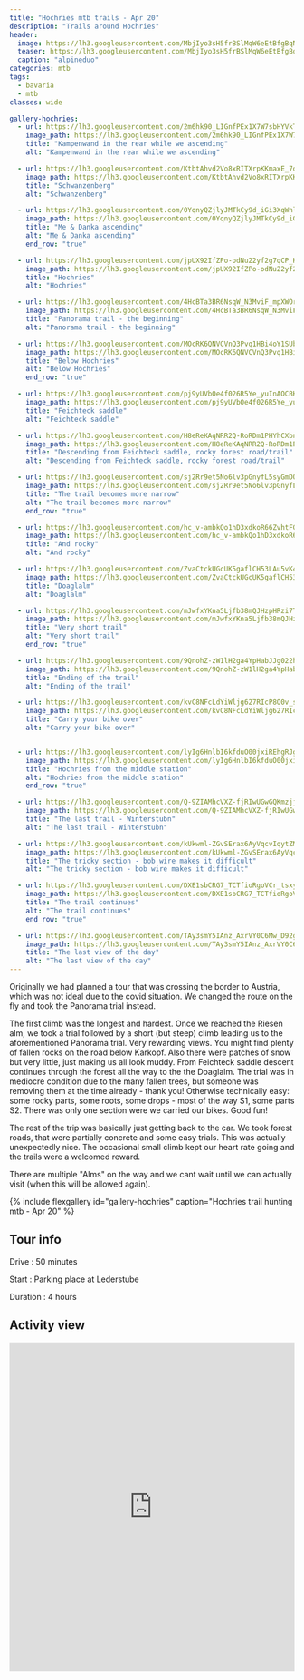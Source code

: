 ```yaml
---
title: "Hochries mtb trails - Apr 20"
description: "Trails around Hochries"
header:
  image: https://lh3.googleusercontent.com/MbjIyo3sH5frBSlMqW6eEtBfgBqNUF9Sji32pbelxWGy8e-ry3m7w8WfV2fgESnjG6JkqEm6c3wq8cm0GyVfqGrVdg2F0RKCDLAEIeDJtIWSRBmH5kT7N1x0VQIwDOejZ5GvpL5tvUhWN4CYZjLJX6u1SzaWb0teSOPwuZpdjK6B3YAhK0Nh3qsjh-IlrNs8VuAbkVhE2VJDZbPul8S3pnw-KFe1MzBxVIp6GPlMcRg1qF2s_mzYucQDMxdI1z5MNi8um-tauK6xENhxj-fVA4SRy33RFnHzNFDlqba0xfcrgpHdnbuGD8dKDN1dEuwfHwUf-zgy_5acqolBZQOmUkYczCEFrLFvbaMqRX7fSfEUXVWWVm0evUB0YgLkcS1D6sVJKMD2QMyrPe3OYdYJD8L22j6gVUqPTrEdWDaAsnb3vVwlKiWoRRRgtqQIuRhxUeEXGnElSG4MhpEC6gZiQ7GBPFUmdSyljCedO5db5LSE2LhMfWVI-8-IfzfqM-pRI6mpdUZdMP7FhE683cbTaEtJSXFvdcEXInEmPslEVuiKkvX2uQ0jwoMXQHwJJpIyq7QOxtvCbDalVa-zLfZg9nge2nYx596S47aFmu2jV9J0sdOp68IIF3lrBx5o66XromFYkwCtnMTeNSKtREHlmeGp7zxg0G6j-6r9xuU8Iihv9fv6IlOYx8WpprhL1-nak2Q7pG2GC84adFcTxCnJdnF_M-MiOjj5dgiIQAyjV8J1tBD4NHWwKpgQ=w1210-h1316-no
  teaser: https://lh3.googleusercontent.com/MbjIyo3sH5frBSlMqW6eEtBfgBqNUF9Sji32pbelxWGy8e-ry3m7w8WfV2fgESnjG6JkqEm6c3wq8cm0GyVfqGrVdg2F0RKCDLAEIeDJtIWSRBmH5kT7N1x0VQIwDOejZ5GvpL5tvUhWN4CYZjLJX6u1SzaWb0teSOPwuZpdjK6B3YAhK0Nh3qsjh-IlrNs8VuAbkVhE2VJDZbPul8S3pnw-KFe1MzBxVIp6GPlMcRg1qF2s_mzYucQDMxdI1z5MNi8um-tauK6xENhxj-fVA4SRy33RFnHzNFDlqba0xfcrgpHdnbuGD8dKDN1dEuwfHwUf-zgy_5acqolBZQOmUkYczCEFrLFvbaMqRX7fSfEUXVWWVm0evUB0YgLkcS1D6sVJKMD2QMyrPe3OYdYJD8L22j6gVUqPTrEdWDaAsnb3vVwlKiWoRRRgtqQIuRhxUeEXGnElSG4MhpEC6gZiQ7GBPFUmdSyljCedO5db5LSE2LhMfWVI-8-IfzfqM-pRI6mpdUZdMP7FhE683cbTaEtJSXFvdcEXInEmPslEVuiKkvX2uQ0jwoMXQHwJJpIyq7QOxtvCbDalVa-zLfZg9nge2nYx596S47aFmu2jV9J0sdOp68IIF3lrBx5o66XromFYkwCtnMTeNSKtREHlmeGp7zxg0G6j-6r9xuU8Iihv9fv6IlOYx8WpprhL1-nak2Q7pG2GC84adFcTxCnJdnF_M-MiOjj5dgiIQAyjV8J1tBD4NHWwKpgQ=w400-h800-no
  caption: "alpineduo"
categories: mtb
tags:
  - bavaria
  - mtb
classes: wide

gallery-hochries:
  - url: https://lh3.googleusercontent.com/2m6hk90_LIGnfPEx1X7W7sbHYVkTfHVc83Q7WkMF52e1ObCTNz-z6RvQX76pAr72iF7_y-vnoWWqiJ5MqPSDn9VZO4fRBjkObqg_bE7O5_744oXqsSPkm1bxVJ_VLu4x86-j0ezg-Sodmbu0dj41iSHe0FJgbnkRoo5QGUoKRI_FiVA2yvV32Klm4y8SWTF_oRGGFXfmxoG1bdaF4unfuVIbAxN-nyn1g4DbCS2vV7sYX-XULQPoVdjFsqq3eob0LpfI8rfr4BwbNJKKyKQT9nhso9EAfH3DKDeGug_z8UDvd0vZgG2tQHtcgDXh-Qdhf92VGXris0dZ5UJ78DIB2EoypT8GGpokEnE1uhXQXEB3aoFNp6JM88fwAC0Aa35LrkYJg29v0T61gmI7TAkjPv_FHnlwHZnsVgWAdHM1g3OIwdtu7BDvRyfbH2ALOtNnj601FVLlqVPwj0FXV1anIQ7qGqEwljrrl6IXqK2csEgCiVanePqnO1VrGWP7J5Mj2Hxo4IQV3fOQ7ZHfKd-sR3snC1okj4LOqt285ip7aRMQKdWGk7oqzj4IrSLv_jvo3wCDaQDfhjSbeuxSYXK3DC3_dvuIcq5LX-U_stZ1IW88ODnOi05eoYT0D2dYRYR37jh-xfhcrlwSFR6me1dz1wDjGswJ9o2DZlidmYIihi8o5dd9Rt0hnbnfw_y4_p5Z-iVGFNvVu5KUVp6Pq3IaVWUbbhG8IL-J_UulCCEQKZgW6GyuGj97AMQn=w988-h1316-no
    image_path: https://lh3.googleusercontent.com/2m6hk90_LIGnfPEx1X7W7sbHYVkTfHVc83Q7WkMF52e1ObCTNz-z6RvQX76pAr72iF7_y-vnoWWqiJ5MqPSDn9VZO4fRBjkObqg_bE7O5_744oXqsSPkm1bxVJ_VLu4x86-j0ezg-Sodmbu0dj41iSHe0FJgbnkRoo5QGUoKRI_FiVA2yvV32Klm4y8SWTF_oRGGFXfmxoG1bdaF4unfuVIbAxN-nyn1g4DbCS2vV7sYX-XULQPoVdjFsqq3eob0LpfI8rfr4BwbNJKKyKQT9nhso9EAfH3DKDeGug_z8UDvd0vZgG2tQHtcgDXh-Qdhf92VGXris0dZ5UJ78DIB2EoypT8GGpokEnE1uhXQXEB3aoFNp6JM88fwAC0Aa35LrkYJg29v0T61gmI7TAkjPv_FHnlwHZnsVgWAdHM1g3OIwdtu7BDvRyfbH2ALOtNnj601FVLlqVPwj0FXV1anIQ7qGqEwljrrl6IXqK2csEgCiVanePqnO1VrGWP7J5Mj2Hxo4IQV3fOQ7ZHfKd-sR3snC1okj4LOqt285ip7aRMQKdWGk7oqzj4IrSLv_jvo3wCDaQDfhjSbeuxSYXK3DC3_dvuIcq5LX-U_stZ1IW88ODnOi05eoYT0D2dYRYR37jh-xfhcrlwSFR6me1dz1wDjGswJ9o2DZlidmYIihi8o5dd9Rt0hnbnfw_y4_p5Z-iVGFNvVu5KUVp6Pq3IaVWUbbhG8IL-J_UulCCEQKZgW6GyuGj97AMQn=w300-h400-no
    title: "Kampenwand in the rear while we ascending"
    alt: "Kampenwand in the rear while we ascending"

  - url: https://lh3.googleusercontent.com/KtbtAhvd2Vo8xRITXrpKKmaxE_7d_3viMBWpL_UeOif2ZJ9koiaVtN4Mc6L5vN7i1iLvGmmq55y6ArvgKt_CkkPdL1zMjKPRHOXlkEcYLAwzMb9eC30xONeuYCaAZyXbHHcRX1xUvoyl3ZfAaAJyUJMWvmklGXpgdyhimEyy_nnoQzHED1qzcKtmXS3RKSeKW-jIEw7e256KX8CvKTUsVngsHZCqafZF0wy9NcXMROlwbQY94qpg8Lk3rZA9GWskrfVyJg-p7IieuW4x3KhQkAZeWJy5PMNS8Dml-S-ianvOI6xLyqhAMTi99fHNuqvNXftCGSuCQIEYHrKCnFAyTef08xbSS2Dfe_8EfISagki4nagcVsZbWoRcR3WWwYY3VRUelxaQLneqKWUD3lqsQDPG8W5dNMQ0xhR1vZ5shwgNfnsGe6cZcV28JwwycrW730YCyxSyi5z-ng9W0KFLqeAOI5UN9zrKVcMz2oOE-kv1zzjiYOAUim2udFvKLGXPexUXaMnD6yOnHXMFOce9Pawiq56wvYGprEflyFNI2ZBTt7Xe8UoqFvEen4ADo7TMNC7V-dthX3hjLmnbkL1ayo8_6daFcVEnAjXFc5UPD0ckyukXuMG5mTDx7Pnw2CfsDJt9M_SJ5mEicwT6pHn57f958OIgrDHvKTNm4tnxUlGpVuxBxubU3tkrQnqKuqVrZ3JeuNJvfaujEfyC6CNuFiT94gOCdLVR7BNn-cFm2uKgFInp7DHEK-nv=w988-h1316-no
    image_path: https://lh3.googleusercontent.com/KtbtAhvd2Vo8xRITXrpKKmaxE_7d_3viMBWpL_UeOif2ZJ9koiaVtN4Mc6L5vN7i1iLvGmmq55y6ArvgKt_CkkPdL1zMjKPRHOXlkEcYLAwzMb9eC30xONeuYCaAZyXbHHcRX1xUvoyl3ZfAaAJyUJMWvmklGXpgdyhimEyy_nnoQzHED1qzcKtmXS3RKSeKW-jIEw7e256KX8CvKTUsVngsHZCqafZF0wy9NcXMROlwbQY94qpg8Lk3rZA9GWskrfVyJg-p7IieuW4x3KhQkAZeWJy5PMNS8Dml-S-ianvOI6xLyqhAMTi99fHNuqvNXftCGSuCQIEYHrKCnFAyTef08xbSS2Dfe_8EfISagki4nagcVsZbWoRcR3WWwYY3VRUelxaQLneqKWUD3lqsQDPG8W5dNMQ0xhR1vZ5shwgNfnsGe6cZcV28JwwycrW730YCyxSyi5z-ng9W0KFLqeAOI5UN9zrKVcMz2oOE-kv1zzjiYOAUim2udFvKLGXPexUXaMnD6yOnHXMFOce9Pawiq56wvYGprEflyFNI2ZBTt7Xe8UoqFvEen4ADo7TMNC7V-dthX3hjLmnbkL1ayo8_6daFcVEnAjXFc5UPD0ckyukXuMG5mTDx7Pnw2CfsDJt9M_SJ5mEicwT6pHn57f958OIgrDHvKTNm4tnxUlGpVuxBxubU3tkrQnqKuqVrZ3JeuNJvfaujEfyC6CNuFiT94gOCdLVR7BNn-cFm2uKgFInp7DHEK-nv=w300-h400-no
    title: "Schwanzenberg"
    alt: "Schwanzenberg"

  - url: https://lh3.googleusercontent.com/0YqnyQZjlyJMTkCy9d_iGi3XqWnlI58ZsvrusQEcuN7XZqgWtauM-huuPpNs8qe1kdmNQaa614yEUDsYd91ngFipVOtxVlupWPiKM1vREDQRauoEtuV5vm3rFCnkPi0kuGemL-7BqK568cyIHhemcR4UbdsyosYI1X0EkgOuOsUoeTZgJTEHpWjaWvYGxW7OBhBRPj0B2N_DC3i-iG5T3D29Ye7AJq93sqfOlApNVH0FhZhTWzUjQeyqhUfpQ95cUrAcCWIA_LtbA80sRjCHpL3gpIlp5dTyiCcNFZpLqqrtdTZyJ3Gm_PUHpTHXozX2BiS1iEFrjD09HFBK4oBruQF5yvvr69jRV_jQkYy2n0Fe3VzjQXJAWTgXsATA9FHjelP5p4PLoDsmfchXh17gkgdM7OMwfk3Cy0d5Ea3zEkoEgyojM1uXWqoumkTfwulMFuFyJ8XFMDL9UpVstUwQeZXZld7RR7tQUxcojZooPcYHxxS7F4T9AMqw6TNoLIrKg3XMKoxYAYICzq3xFeB-BJk7V55wLcRAzKGGIvixf3z5Nj6_l4GEOekds656MGClUVBouZyf5zBTs9Zxy8iWrgwnjLxkrp4UekqbWHc_JkjRt5NA_ASjrsq6qmBLGO8qlzvDKwd4UP3kg7nNIQ3O5vIRC0zORwA6jssxa67mtb9MvKYMi6n7fydOhIqAb_ONBM7s1tu4bMhWoLJqEddc_mvySMxBTCNzm6rtsBD0XDxRUC9iND8RtI66=w988-h1316-no
    image_path: https://lh3.googleusercontent.com/0YqnyQZjlyJMTkCy9d_iGi3XqWnlI58ZsvrusQEcuN7XZqgWtauM-huuPpNs8qe1kdmNQaa614yEUDsYd91ngFipVOtxVlupWPiKM1vREDQRauoEtuV5vm3rFCnkPi0kuGemL-7BqK568cyIHhemcR4UbdsyosYI1X0EkgOuOsUoeTZgJTEHpWjaWvYGxW7OBhBRPj0B2N_DC3i-iG5T3D29Ye7AJq93sqfOlApNVH0FhZhTWzUjQeyqhUfpQ95cUrAcCWIA_LtbA80sRjCHpL3gpIlp5dTyiCcNFZpLqqrtdTZyJ3Gm_PUHpTHXozX2BiS1iEFrjD09HFBK4oBruQF5yvvr69jRV_jQkYy2n0Fe3VzjQXJAWTgXsATA9FHjelP5p4PLoDsmfchXh17gkgdM7OMwfk3Cy0d5Ea3zEkoEgyojM1uXWqoumkTfwulMFuFyJ8XFMDL9UpVstUwQeZXZld7RR7tQUxcojZooPcYHxxS7F4T9AMqw6TNoLIrKg3XMKoxYAYICzq3xFeB-BJk7V55wLcRAzKGGIvixf3z5Nj6_l4GEOekds656MGClUVBouZyf5zBTs9Zxy8iWrgwnjLxkrp4UekqbWHc_JkjRt5NA_ASjrsq6qmBLGO8qlzvDKwd4UP3kg7nNIQ3O5vIRC0zORwA6jssxa67mtb9MvKYMi6n7fydOhIqAb_ONBM7s1tu4bMhWoLJqEddc_mvySMxBTCNzm6rtsBD0XDxRUC9iND8RtI66=w300-h400-no
    title: "Me & Danka ascending"
    alt: "Me & Danka ascending"
    end_row: "true"

  - url: https://lh3.googleusercontent.com/jpUX92IfZPo-odNu22yf2g7qCP_H81TrfyoznL9zmrcV-huG3InN81phrxFOF4PfftZJesWESYKwvmnYlu3_uPI6e4VbKzNVNH-fu0Y9zxBlxAecGumYUTblhBc04tBQWpnf_yi3xTerWvhxgE0HD6bHbMarATUTN9ArzCBifJD1YaaJmhH6VFC0-JdwyFJBAlwMKa1oVypk4lmfgHSfa19WxMq63AzPlps3OesIhjn2DfajWhPkes6vM8lhL4m4t60eDqFEWPxXqXenbdo9nvvHuMSRaw7djSigJeu0qDQxOrdaKnsHqFL0u_AYr4saochqqOb1Ix7pVJ2aYrTsJ5pdH-Q75RLrhEeZWmN-4tuj2KExcRCGBynIQqMWQD8U8TfYxAmZp9NM2WtnxbAuHUb8VKzY9I7igIAU6CqyvHUo9AC59y_R8dxtJIHKU0sCKo_q-OPSZcZCzRIA_pEy-c-l5CDPn_Z5PhcW9ApGrJVDpKzd4lrLNf2b_ivbrRakHvl7Bds2tabzylFw7Qbu-DvOLRgSyuQIz_eQsxwzM7UIPJFfIOX9gGL3nvDN8fgIPD7H7WruKpIOHtCypUKHvv43LMAM_tMlMopmjlhXxcIpjYdGds1TFQLWJ7gMBJxRkngU0mTk5irQj2JpYaxDHd3p3As__PLzB3HGL1JPBwXRVtJ69uiULcaRzB-mD5278sKWNJNPKZss7RG3VBv-fws3RGjeJ5Ee0OA7FAnX1BBtKmy2E_1_KntE=w988-h1316-no
    image_path: https://lh3.googleusercontent.com/jpUX92IfZPo-odNu22yf2g7qCP_H81TrfyoznL9zmrcV-huG3InN81phrxFOF4PfftZJesWESYKwvmnYlu3_uPI6e4VbKzNVNH-fu0Y9zxBlxAecGumYUTblhBc04tBQWpnf_yi3xTerWvhxgE0HD6bHbMarATUTN9ArzCBifJD1YaaJmhH6VFC0-JdwyFJBAlwMKa1oVypk4lmfgHSfa19WxMq63AzPlps3OesIhjn2DfajWhPkes6vM8lhL4m4t60eDqFEWPxXqXenbdo9nvvHuMSRaw7djSigJeu0qDQxOrdaKnsHqFL0u_AYr4saochqqOb1Ix7pVJ2aYrTsJ5pdH-Q75RLrhEeZWmN-4tuj2KExcRCGBynIQqMWQD8U8TfYxAmZp9NM2WtnxbAuHUb8VKzY9I7igIAU6CqyvHUo9AC59y_R8dxtJIHKU0sCKo_q-OPSZcZCzRIA_pEy-c-l5CDPn_Z5PhcW9ApGrJVDpKzd4lrLNf2b_ivbrRakHvl7Bds2tabzylFw7Qbu-DvOLRgSyuQIz_eQsxwzM7UIPJFfIOX9gGL3nvDN8fgIPD7H7WruKpIOHtCypUKHvv43LMAM_tMlMopmjlhXxcIpjYdGds1TFQLWJ7gMBJxRkngU0mTk5irQj2JpYaxDHd3p3As__PLzB3HGL1JPBwXRVtJ69uiULcaRzB-mD5278sKWNJNPKZss7RG3VBv-fws3RGjeJ5Ee0OA7FAnX1BBtKmy2E_1_KntE=w300-h400-no
    title: "Hochries"
    alt: "Hochries"

  - url: https://lh3.googleusercontent.com/4HcBTa3BR6NsqW_N3MviF_mpXWOridUuhA5iNRPNTlVj4MFko299wayzZ6T68ZdsrXkzmKD4YGxPybq4jZYmPyYkLeK3lA5lo2jGWwjq7vTnk7HWDspZd6WCkD7X4E8ruV0mAVLQ49Qti2KNyhlo7WDpH1P28ljHcumdvRFCw0LMQRRlL76IwI5L_fRouFdw2wfLpCb2mVzVjFV4HMGUgRhRmAB7JJoqbGf-60jyeRiw5rW-yLkZ-JA4SCKidxQWEIUgwXs2RvXO-GS5TXvASgrq2k0s6b6rqYfSQyEIYub-IMlPipI68XutCY0MrV5Fy9ijN7l0Hjolv4ZnZTSY4ZcOqpLk3cZqCkbef6Ynx9kvqHwxKbs54TmQ7XKXy-0lzB_RH3aDvE2eavkGN6OadzlT1yVl01BBW9nVCFl6QwHesRUB9SysNhL9gosrIrYmXdb7XOHvChEGLojAh5Yk-Xk9JeUXV_DGHLsWJFV-2nHnd-Z0SDHZ7N2nzuJQshom_aR1sONTnsGx1ORGRBkJrDyqdEfXGWT4oCOvi215ag_63C62-6UDkxJU-f2MQjLQf5KZqgi1w2MRxBpSUIzorUVa4bt5xLwKALVWkl0nQ9p843HB7yy4XVJ51-66S5Cmj3k-OFXx-Y8X2CoCqkQlouMu5T-H_bEREzn28Z9nzo94PiPY_2GpbH4M8Pj2et6RMSAFThFAXA3QHR_BYntvd5kI7Yd4xG-5g7ctQdbwRLa3xqr5C8b-Pt8U=w988-h1316-no
    image_path: https://lh3.googleusercontent.com/4HcBTa3BR6NsqW_N3MviF_mpXWOridUuhA5iNRPNTlVj4MFko299wayzZ6T68ZdsrXkzmKD4YGxPybq4jZYmPyYkLeK3lA5lo2jGWwjq7vTnk7HWDspZd6WCkD7X4E8ruV0mAVLQ49Qti2KNyhlo7WDpH1P28ljHcumdvRFCw0LMQRRlL76IwI5L_fRouFdw2wfLpCb2mVzVjFV4HMGUgRhRmAB7JJoqbGf-60jyeRiw5rW-yLkZ-JA4SCKidxQWEIUgwXs2RvXO-GS5TXvASgrq2k0s6b6rqYfSQyEIYub-IMlPipI68XutCY0MrV5Fy9ijN7l0Hjolv4ZnZTSY4ZcOqpLk3cZqCkbef6Ynx9kvqHwxKbs54TmQ7XKXy-0lzB_RH3aDvE2eavkGN6OadzlT1yVl01BBW9nVCFl6QwHesRUB9SysNhL9gosrIrYmXdb7XOHvChEGLojAh5Yk-Xk9JeUXV_DGHLsWJFV-2nHnd-Z0SDHZ7N2nzuJQshom_aR1sONTnsGx1ORGRBkJrDyqdEfXGWT4oCOvi215ag_63C62-6UDkxJU-f2MQjLQf5KZqgi1w2MRxBpSUIzorUVa4bt5xLwKALVWkl0nQ9p843HB7yy4XVJ51-66S5Cmj3k-OFXx-Y8X2CoCqkQlouMu5T-H_bEREzn28Z9nzo94PiPY_2GpbH4M8Pj2et6RMSAFThFAXA3QHR_BYntvd5kI7Yd4xG-5g7ctQdbwRLa3xqr5C8b-Pt8U=w300-h400-no
    title: "Panorama trail - the beginning"
    alt: "Panorama trail - the beginning"

  - url: https://lh3.googleusercontent.com/MOcRK6QNVCVnQ3Pvq1HBi4oY1SUbVH3KgjnoNaaJVvb7jSuWzQ2eDKd_OCo3uXK-sMLc27F5-z1ovcLZ9XJ2TJlxvKM-mYTAHhG9BhUiBXjOyKro1ylcbYqyNKFwvS-YvBjXYjuSiHZ6sevP2FPx2mdayB9JB5WRER-EcgkNuGkfZm4BxUjFKi7YvAzLFDgtbEArZQfxJdVjigx_4lYDHsIdrs8NRxyM38vT82Me3fNoZdpkAtDHIMZbrZ3yLcfvkppmsi5J6W4gI3wghoA-_XjcHUHs_3LxJSxsCw-vXRuhT5smoWhmm3wL5oqOVr6Gni29AL9MtRSOnOwD4a7gBmOlWOal6WAR4X0k2H9zeGwAT8Jc7uwSSkk0Vm1y24gT22wx15sIwywL4XgjDiRdwCh2ZSR7ZMRcrPHmNs5p5au7FbjO84Hq_wK0t1m7ZeYmnkomQ_ZiPIMAQ0RLVcIbpDZgAtUxyuFQDVLV6ioYO51R_R18Yxitv7ahDQBqWOiVrhuChnl7j2qNJBPe8MnqqAETYk9_neJIneQilQrjh5y_C_na4HL1q1Q94hjRKn6T357plM4g6sPHql_8FEn-ca9MXTEwqWK7lyQMYbrIJ-40gf37Pt8gN7aIziD6MVc3qWGIuhbe3I2X6hCcar2_ZPWzuQkokPsivGN3H_x_WruE-3DtRJYTVGAHuKnyUPeSzntihdJw2TF7-Pa5QWBb42-FW5JWmcrwwVEdi2a_dElOfGP27KVe08sV=w1756-h1316-no
    image_path: https://lh3.googleusercontent.com/MOcRK6QNVCVnQ3Pvq1HBi4oY1SUbVH3KgjnoNaaJVvb7jSuWzQ2eDKd_OCo3uXK-sMLc27F5-z1ovcLZ9XJ2TJlxvKM-mYTAHhG9BhUiBXjOyKro1ylcbYqyNKFwvS-YvBjXYjuSiHZ6sevP2FPx2mdayB9JB5WRER-EcgkNuGkfZm4BxUjFKi7YvAzLFDgtbEArZQfxJdVjigx_4lYDHsIdrs8NRxyM38vT82Me3fNoZdpkAtDHIMZbrZ3yLcfvkppmsi5J6W4gI3wghoA-_XjcHUHs_3LxJSxsCw-vXRuhT5smoWhmm3wL5oqOVr6Gni29AL9MtRSOnOwD4a7gBmOlWOal6WAR4X0k2H9zeGwAT8Jc7uwSSkk0Vm1y24gT22wx15sIwywL4XgjDiRdwCh2ZSR7ZMRcrPHmNs5p5au7FbjO84Hq_wK0t1m7ZeYmnkomQ_ZiPIMAQ0RLVcIbpDZgAtUxyuFQDVLV6ioYO51R_R18Yxitv7ahDQBqWOiVrhuChnl7j2qNJBPe8MnqqAETYk9_neJIneQilQrjh5y_C_na4HL1q1Q94hjRKn6T357plM4g6sPHql_8FEn-ca9MXTEwqWK7lyQMYbrIJ-40gf37Pt8gN7aIziD6MVc3qWGIuhbe3I2X6hCcar2_ZPWzuQkokPsivGN3H_x_WruE-3DtRJYTVGAHuKnyUPeSzntihdJw2TF7-Pa5QWBb42-FW5JWmcrwwVEdi2a_dElOfGP27KVe08sV=w300-h400-no
    title: "Below Hochries"
    alt: "Below Hochries"
    end_row: "true"

  - url: https://lh3.googleusercontent.com/pj9yUVbOe4f026R5Ye_yuInAOCBKvsgRfi_m1a_c23G5FkuW5aPivBZRjLJu_d7PNmrmUQVPHkIGjSPVtd9f0HYDkyX4Q6255SstGNjPGLZx6iP3K8Ltoi83rlRFGQKUynZqXGlMKTgWZTA8nS_2SNFFn76aF4OfuPvrs_U6Us61DlM8lsbBxUB1RZZFsZvp558kl1DvdnGcrIuRp0djmEmflWWzRCAO3SlqmwB0zTQeJBcCwBWsNMY22wARhiHvZ2Siq6jG1gjehV1PXaObRlUXiHZyeuGFtPOKsrrsgsHJnQK9lYpYX5MX5Y2N9SSEASlUXeSL0rxz_NodSF1h-mR10j0WUd6uaqK1UkSxX5F47uFQAL4kPN-DQh-z3MO7eL_HLk8nLZ1Ue9Rq5ZhlWbV-4GMk70ETGjBy2_RRAcWlxrYCbVvuTcpSXBYkAwBXIRL-YXlglo02Y5n1gTFnwtRByVn681yQSAFSu54S4dUMA_0seW4qxl-z1KWldtYpkvhvXhhG5IjZ21Cm_BnNOKzwQJ7zfKGM-rnT1I6qlZf9Hmc5gG_nZ5enQQqLhGAvIj5rQOkUFYtTqaPX2vXyNUcDQRfDLSHvVS4gGIMCDTgnV38yYjX75WFKkneN1A_VIhZT_dlo9jC_mcwT0Wf52ZAEWva0XQLZFQfPFazMwm_KbBWUW0PFu-0wrUKVVdXhAYWo0AsOn22rfxw8om3tFb-PNxUTqnp8KrJyNBy5ehOUw8GC249vlGWo=w988-h1316-no
    image_path: https://lh3.googleusercontent.com/pj9yUVbOe4f026R5Ye_yuInAOCBKvsgRfi_m1a_c23G5FkuW5aPivBZRjLJu_d7PNmrmUQVPHkIGjSPVtd9f0HYDkyX4Q6255SstGNjPGLZx6iP3K8Ltoi83rlRFGQKUynZqXGlMKTgWZTA8nS_2SNFFn76aF4OfuPvrs_U6Us61DlM8lsbBxUB1RZZFsZvp558kl1DvdnGcrIuRp0djmEmflWWzRCAO3SlqmwB0zTQeJBcCwBWsNMY22wARhiHvZ2Siq6jG1gjehV1PXaObRlUXiHZyeuGFtPOKsrrsgsHJnQK9lYpYX5MX5Y2N9SSEASlUXeSL0rxz_NodSF1h-mR10j0WUd6uaqK1UkSxX5F47uFQAL4kPN-DQh-z3MO7eL_HLk8nLZ1Ue9Rq5ZhlWbV-4GMk70ETGjBy2_RRAcWlxrYCbVvuTcpSXBYkAwBXIRL-YXlglo02Y5n1gTFnwtRByVn681yQSAFSu54S4dUMA_0seW4qxl-z1KWldtYpkvhvXhhG5IjZ21Cm_BnNOKzwQJ7zfKGM-rnT1I6qlZf9Hmc5gG_nZ5enQQqLhGAvIj5rQOkUFYtTqaPX2vXyNUcDQRfDLSHvVS4gGIMCDTgnV38yYjX75WFKkneN1A_VIhZT_dlo9jC_mcwT0Wf52ZAEWva0XQLZFQfPFazMwm_KbBWUW0PFu-0wrUKVVdXhAYWo0AsOn22rfxw8om3tFb-PNxUTqnp8KrJyNBy5ehOUw8GC249vlGWo=w300-h400-no
    title: "Feichteck saddle"
    alt: "Feichteck saddle"

  - url: https://lh3.googleusercontent.com/H8eReKAqNRR2Q-RoRDm1PHYhCXbnbnhgOd4loTOlhabxIWYibd8HI6yB6xmxGscFJAIkRCTwiPcZKAsvBoyIe2a2FBI7s-WmJTBEalSNj-921NbLCJAt8AdJSqJvx__EIxHwvxesQs3oNAqiING0EQJ_DhqoWh7WQQUS5sbfb8ZKK7KISrbAV7jeUudaHA2QP-3T0c5OX3HYQhFTCbnPHvlirmvLdTml9gRcHv7A-OczR6KJKR2FkjizWYTBY_4QlScLT70HuXzRrtizKFDfbpKLoLxKr99DaBtMwU7TGAeDGdVAtVhOyjkDxmSCFsp2lu0LLC9Kfcp0TbO3VBwD0nnv_UmrsBFvMGtKES6df2TIweekbn8vxSFai2mT8oqiWBLyl2_gaNAJtv4yVmmJxOoHi_BGbW_7Qm5c044B_Qf0Ognfe9bNm68ifIhw6VDZIQgu7Uph80VrSk88gdBrZxLdF5PTZeo8MVS7CW9XqH8DbIFtwxh9gUvK4m7rerVkkEpX1_Kv9Fh8EZxdL-oVS55bXeYQtzAx8W7Z6N56vQkVU2lYgLOfwX2gtkKKTbuj4xgVKOLzmrZAKS_aUc6Ka0gKQQt2pL07VjGwjpby9cimwIp6RwjJQv3aUz4oeTgaa458aw3acp-BJSd0iog8GTyjasmpngtPnA26XG5A7HXOV7pBGKHZaN-pNRMJd5ZUyeW3im57Woq-SndM1vbBjTPl-52DuTEPtQHgBvcFzFHAfE7BkJYbQSNC=w988-h1316-no
    image_path: https://lh3.googleusercontent.com/H8eReKAqNRR2Q-RoRDm1PHYhCXbnbnhgOd4loTOlhabxIWYibd8HI6yB6xmxGscFJAIkRCTwiPcZKAsvBoyIe2a2FBI7s-WmJTBEalSNj-921NbLCJAt8AdJSqJvx__EIxHwvxesQs3oNAqiING0EQJ_DhqoWh7WQQUS5sbfb8ZKK7KISrbAV7jeUudaHA2QP-3T0c5OX3HYQhFTCbnPHvlirmvLdTml9gRcHv7A-OczR6KJKR2FkjizWYTBY_4QlScLT70HuXzRrtizKFDfbpKLoLxKr99DaBtMwU7TGAeDGdVAtVhOyjkDxmSCFsp2lu0LLC9Kfcp0TbO3VBwD0nnv_UmrsBFvMGtKES6df2TIweekbn8vxSFai2mT8oqiWBLyl2_gaNAJtv4yVmmJxOoHi_BGbW_7Qm5c044B_Qf0Ognfe9bNm68ifIhw6VDZIQgu7Uph80VrSk88gdBrZxLdF5PTZeo8MVS7CW9XqH8DbIFtwxh9gUvK4m7rerVkkEpX1_Kv9Fh8EZxdL-oVS55bXeYQtzAx8W7Z6N56vQkVU2lYgLOfwX2gtkKKTbuj4xgVKOLzmrZAKS_aUc6Ka0gKQQt2pL07VjGwjpby9cimwIp6RwjJQv3aUz4oeTgaa458aw3acp-BJSd0iog8GTyjasmpngtPnA26XG5A7HXOV7pBGKHZaN-pNRMJd5ZUyeW3im57Woq-SndM1vbBjTPl-52DuTEPtQHgBvcFzFHAfE7BkJYbQSNC=w300-h400-no
    title: "Descending from Feichteck saddle, rocky forest road/trail"
    alt: "Descending from Feichteck saddle, rocky forest road/trail"

  - url: https://lh3.googleusercontent.com/sj2Rr9et5No6lv3pGnyfL5syGmDQYq_HWM3RcCqKLqV8keTbfBB1juIvagQpgGDOw2aF8t3hzlbrWH202VOgDiviNg65qLKqF8k0lIdT4IT-mVhMQygu4u9HBAuGOoICTutIvSwsizQarpZwtc6iw5C-_XXiHXqSXn2HD6-E2OL2yjpatNrbiMNgp7wyDILnigKObf6kCRVlRxocQJj3K7heKkeB2kKgPMotNQqrtiai0K0YCZYDuXZrbplSb6CxvSS-kjk-NL8_LMFlyhV5byAhWvhuneNE0h1Tb3LPzYNKaXZ3qKkUYS_jlzE5AADxra5o2LtQE1uGSQZ-MZW6Vr86tu6uikD7y5nx-204pM7Havh93vHOf3EIaLuWAC7OZtIRsC4GqtcXS5zCLAUsGVrEST4w7GCZCGvnSiwrxkiSujEQUKTs54wxbmQRhk0H44XQXjPyxyg7YdXZSr1n8odOBUSzJHHni4iq2mRoeq_TjRbPpvFAoICPkALPGaNS5jwW8lqEYiRuPK1p1KBSHyXvaxx9H_fMaRV9yHsm9bPevVPcYdU1eN2a1aqkB9455EoCuDFKJ_hRk9Q1Elhaa-ZDQwYz019IuY1uRaeUVksAOJMjI1p-f4_GI1JZBvdHKWUljBWAijqaHyZNpcvNdDMNEOiUJaQAUfAdqqb5T2n5hfNdd1LQv-0xG_E6S_eN3f4nD-ifkTcMla8eQZG7Z_XSsRjEmT463J-uM5bMwphpoiE9JHrahEcM=w988-h1316-no
    image_path: https://lh3.googleusercontent.com/sj2Rr9et5No6lv3pGnyfL5syGmDQYq_HWM3RcCqKLqV8keTbfBB1juIvagQpgGDOw2aF8t3hzlbrWH202VOgDiviNg65qLKqF8k0lIdT4IT-mVhMQygu4u9HBAuGOoICTutIvSwsizQarpZwtc6iw5C-_XXiHXqSXn2HD6-E2OL2yjpatNrbiMNgp7wyDILnigKObf6kCRVlRxocQJj3K7heKkeB2kKgPMotNQqrtiai0K0YCZYDuXZrbplSb6CxvSS-kjk-NL8_LMFlyhV5byAhWvhuneNE0h1Tb3LPzYNKaXZ3qKkUYS_jlzE5AADxra5o2LtQE1uGSQZ-MZW6Vr86tu6uikD7y5nx-204pM7Havh93vHOf3EIaLuWAC7OZtIRsC4GqtcXS5zCLAUsGVrEST4w7GCZCGvnSiwrxkiSujEQUKTs54wxbmQRhk0H44XQXjPyxyg7YdXZSr1n8odOBUSzJHHni4iq2mRoeq_TjRbPpvFAoICPkALPGaNS5jwW8lqEYiRuPK1p1KBSHyXvaxx9H_fMaRV9yHsm9bPevVPcYdU1eN2a1aqkB9455EoCuDFKJ_hRk9Q1Elhaa-ZDQwYz019IuY1uRaeUVksAOJMjI1p-f4_GI1JZBvdHKWUljBWAijqaHyZNpcvNdDMNEOiUJaQAUfAdqqb5T2n5hfNdd1LQv-0xG_E6S_eN3f4nD-ifkTcMla8eQZG7Z_XSsRjEmT463J-uM5bMwphpoiE9JHrahEcM=w300-h400-no
    title: "The trail becomes more narrow"
    alt: "The trail becomes more narrow"
    end_row: "true"

  - url: https://lh3.googleusercontent.com/hc_v-ambkQo1hD3xdkoR66ZvhtFGiXbFUYvoVoc4085ONnsihodEq2bW22hPX0yn8BE6sIthmatw_uvaaGWogfpse7T6DhUb7BODkWnyY20fADO9e0Xh1kuVktvEDCO9LCfXPkbJgl1IAQqu8-ZKBXqZtCtfNxmUPe62fWgdm9XOygVETVh5NIQy-Oy0DKcPoRl9jgGyf4w6lWRAkJStqjMza1XziZRKbUv7klrZUbPehnLRVpCbgLGGMi-DtYHipI4GLZakRkCxCENvrldW3UtNdQAjcjMWzjJQStA8hO-DOIJHN1xV5Njq7h-NXiIaLyI4KoEVrhRZ-RVccO1Ew_tmUPpoBcqRzLD0tAskhyvPDeD6xwPj1x_SSu0RVvi6n5iyIbS2UWv1dgd54uD4QPGmxb4iBxSZAM03fZsQHHFQ5YMHt06HhNPfUUydf-vMSN2aD_XJkwXVvMexQJzlXFb40DwBgkSbGTSaarRwkuzaBKOVxbQm6ghC6G-to4pShrgXb6qJi_CmCYPuDEH-CnNsZaXeoQ0ww8kEKJLM0MdjUpI8loFTdVUIhb22XFfA_qzTpGjeYBA75MtBFSlBdvYGZjYeugptkd4ctItCLVJ8xmz6Pd6LNSXNy8aSEDm42sVveLzzzQnIQ_i-aUbBGs_RDU9vX0VO1DCXCitEzk5o9pFlj2B17w5Kzo9A7hiJLlVJ7iYzkph0uAXghjP4yCFK-SsSB3AOp8NnEPQjKAL2L6rm9wPr0RoV=w988-h1316-no
    image_path: https://lh3.googleusercontent.com/hc_v-ambkQo1hD3xdkoR66ZvhtFGiXbFUYvoVoc4085ONnsihodEq2bW22hPX0yn8BE6sIthmatw_uvaaGWogfpse7T6DhUb7BODkWnyY20fADO9e0Xh1kuVktvEDCO9LCfXPkbJgl1IAQqu8-ZKBXqZtCtfNxmUPe62fWgdm9XOygVETVh5NIQy-Oy0DKcPoRl9jgGyf4w6lWRAkJStqjMza1XziZRKbUv7klrZUbPehnLRVpCbgLGGMi-DtYHipI4GLZakRkCxCENvrldW3UtNdQAjcjMWzjJQStA8hO-DOIJHN1xV5Njq7h-NXiIaLyI4KoEVrhRZ-RVccO1Ew_tmUPpoBcqRzLD0tAskhyvPDeD6xwPj1x_SSu0RVvi6n5iyIbS2UWv1dgd54uD4QPGmxb4iBxSZAM03fZsQHHFQ5YMHt06HhNPfUUydf-vMSN2aD_XJkwXVvMexQJzlXFb40DwBgkSbGTSaarRwkuzaBKOVxbQm6ghC6G-to4pShrgXb6qJi_CmCYPuDEH-CnNsZaXeoQ0ww8kEKJLM0MdjUpI8loFTdVUIhb22XFfA_qzTpGjeYBA75MtBFSlBdvYGZjYeugptkd4ctItCLVJ8xmz6Pd6LNSXNy8aSEDm42sVveLzzzQnIQ_i-aUbBGs_RDU9vX0VO1DCXCitEzk5o9pFlj2B17w5Kzo9A7hiJLlVJ7iYzkph0uAXghjP4yCFK-SsSB3AOp8NnEPQjKAL2L6rm9wPr0RoV=w300-h400-no
    title: "And rocky"
    alt: "And rocky"

  - url: https://lh3.googleusercontent.com/ZvaCtckUGcUK5gaflCH53LAu5vK40Nckiwz8YKSwJRur7M8mEjzRlmvzyuDKcU-RWntfq4hQ3Tw77jUDw1aBzIm1RJCj9VwlCVkkt4U-E7P2xAmQaOy4pKSiMJVfoJsxJkwHa_H8nzWl42017iJDPPHFASkXlFlMyiNj5iwQxe1Ct12CEsJICPlMuGXURHLYVNsZ7beZLIUSsCFLOiKadndhWVpZGfglQWh5sxjvhMPTVdoICc9XoW3mRMJcnN7M4jn5jMy-QrEsaHMRR-j1Jb_JnD538EoSbXXF7Fw5o42GxhCWHEqfqmTSx1Wdfg53mw-7YW_XaQbO5mIEBPol3-e2AAymebmCpPnbyAd2mCFeFJNuAZUenyfvoy9Ppf9f_3PqfB9NXLctENA_YUtj26DMWiaz4SKBTKYkL3Yc04oo1EepAcF0O60FgOya0nUnskWCwRlkyP6wrxmswodieod-SRzUuvKeVIJHR35mkKvDSzASFzR94neFJzKcDzAZ3VlAQaUvQYtSRY9AeuXOhd2vGrif1Kpi4cc4j7ewmfsuqIyDOwlBhMFvLMYs0PK1wsWU5x0fdNH7MuApnEkzaGoqjuuss8S2yIW21NgK7D6n_-oluZxXlw_4Czcs4BbAtCUsMwvby4pL7bYjlbZMoaoADavBnXApZY8lb05VHDsSJGEqj7lWXtjeWG2MduGIgIJDSfsEMevzPFjeTpJST4njbw5ljxlh-kCG8kX_86eZ5zUYTHu5VIWI=w988-h1316-no
    image_path: https://lh3.googleusercontent.com/ZvaCtckUGcUK5gaflCH53LAu5vK40Nckiwz8YKSwJRur7M8mEjzRlmvzyuDKcU-RWntfq4hQ3Tw77jUDw1aBzIm1RJCj9VwlCVkkt4U-E7P2xAmQaOy4pKSiMJVfoJsxJkwHa_H8nzWl42017iJDPPHFASkXlFlMyiNj5iwQxe1Ct12CEsJICPlMuGXURHLYVNsZ7beZLIUSsCFLOiKadndhWVpZGfglQWh5sxjvhMPTVdoICc9XoW3mRMJcnN7M4jn5jMy-QrEsaHMRR-j1Jb_JnD538EoSbXXF7Fw5o42GxhCWHEqfqmTSx1Wdfg53mw-7YW_XaQbO5mIEBPol3-e2AAymebmCpPnbyAd2mCFeFJNuAZUenyfvoy9Ppf9f_3PqfB9NXLctENA_YUtj26DMWiaz4SKBTKYkL3Yc04oo1EepAcF0O60FgOya0nUnskWCwRlkyP6wrxmswodieod-SRzUuvKeVIJHR35mkKvDSzASFzR94neFJzKcDzAZ3VlAQaUvQYtSRY9AeuXOhd2vGrif1Kpi4cc4j7ewmfsuqIyDOwlBhMFvLMYs0PK1wsWU5x0fdNH7MuApnEkzaGoqjuuss8S2yIW21NgK7D6n_-oluZxXlw_4Czcs4BbAtCUsMwvby4pL7bYjlbZMoaoADavBnXApZY8lb05VHDsSJGEqj7lWXtjeWG2MduGIgIJDSfsEMevzPFjeTpJST4njbw5ljxlh-kCG8kX_86eZ5zUYTHu5VIWI=w300-h400-no
    title: "Doaglalm"
    alt: "Doaglalm"

  - url: https://lh3.googleusercontent.com/mJwfxYKna5Ljfb38mQJHzpHRzi7TkI-PKKQf1BBIbrV3NtD9U-PIM19iA_M6iqqfmpXamYw3cWlmIwa_aDha7UvOckYJ7ZNwN0zmDvc7NZhw3Bjx-uduoFalRYYwFZnSMnqvHaYDCV0vzzhVZrUURLkLmstefN_4uDkZL6F-N66Aui5RYymmHyqjrvx5H4KIILh9kD1OTzr_aUWI-OkaVFWfwoETiDmFDCI1zuuor4OgYUytqxrYlImkOrOviWAJKMqpWPrhAMSXWskaGJ9HO-g1qdNjuPoqe9Xj7qaKSvMxyfW2HDvmToNIWgYMHJYxfUfWjdsgYKyNdoJbe52ztvRuDaefsR3Ihq3_SlfinrWQ05HnG6T-weLwwC4wXT4iV2P6XrImzEKDUNmeaHsq0beSOYn7xheYMxM-cVPB6gN6JD9cGgHEwA0ykwr56UnVtAd5N5AhQloql60fhryuRt5f4sGXP0stXrE2TJ-xabjpcWNc08W7Td8bP3HmYNnuK9iQyCntAlJ7gOeMKD58Dnphl0pmkqWq1mb8ZG8C_0IeTp05uub9isGGqDVrzrmeNwwKjQEu0r4spwIsmSS56wGgRsJIhFjl-FUwUKDi73-TKHtWPO0h-apdUhQ9CQByLt01hZC6oq37aS5svj4Yj0EIDuU9ouSb4yQ4Kto_yVUStii28r_0Quo0uhy8C3wSX9WSXKf9S5Frh5oIV9a_qVyG3-bxWHopPrKjbePLGbaLhNNq8lSV1YEt=w988-h1316-no
    image_path: https://lh3.googleusercontent.com/mJwfxYKna5Ljfb38mQJHzpHRzi7TkI-PKKQf1BBIbrV3NtD9U-PIM19iA_M6iqqfmpXamYw3cWlmIwa_aDha7UvOckYJ7ZNwN0zmDvc7NZhw3Bjx-uduoFalRYYwFZnSMnqvHaYDCV0vzzhVZrUURLkLmstefN_4uDkZL6F-N66Aui5RYymmHyqjrvx5H4KIILh9kD1OTzr_aUWI-OkaVFWfwoETiDmFDCI1zuuor4OgYUytqxrYlImkOrOviWAJKMqpWPrhAMSXWskaGJ9HO-g1qdNjuPoqe9Xj7qaKSvMxyfW2HDvmToNIWgYMHJYxfUfWjdsgYKyNdoJbe52ztvRuDaefsR3Ihq3_SlfinrWQ05HnG6T-weLwwC4wXT4iV2P6XrImzEKDUNmeaHsq0beSOYn7xheYMxM-cVPB6gN6JD9cGgHEwA0ykwr56UnVtAd5N5AhQloql60fhryuRt5f4sGXP0stXrE2TJ-xabjpcWNc08W7Td8bP3HmYNnuK9iQyCntAlJ7gOeMKD58Dnphl0pmkqWq1mb8ZG8C_0IeTp05uub9isGGqDVrzrmeNwwKjQEu0r4spwIsmSS56wGgRsJIhFjl-FUwUKDi73-TKHtWPO0h-apdUhQ9CQByLt01hZC6oq37aS5svj4Yj0EIDuU9ouSb4yQ4Kto_yVUStii28r_0Quo0uhy8C3wSX9WSXKf9S5Frh5oIV9a_qVyG3-bxWHopPrKjbePLGbaLhNNq8lSV1YEt=w300-h400-no
    title: "Very short trail"
    alt: "Very short trail"
    end_row: "true"

  - url: https://lh3.googleusercontent.com/9QnohZ-zW1lH2ga4YpHabJJg022hJ6uvTYFFHGsioJ91zziEZ95hP1SXWDTWD0-8sxBPzyg4FPlGPANDPkiqsBsCpU-HuUmmIcHFf7jkJpBOxOAN0VPPyiv8IXY5VdceOGtaSvuZMPwhatc4nTO5lyGTowtXaIUpVNifqkEO0tIpS8XE1z1zWs6J7jo8Ero4AKrDq64hJfJ8oYoShJJZFCtyA11bH8Z9vViJlq-8Ux-VRlA4z4PBUtW3SQFZ_LV5P9BmZRr-qkWX1Eri7w1SXZP4o_lOm2dqSPd2cBe3u9gyV93KF8o4mXGr_DiUDB0gEHTqu3FcfaF21w2NtIGcSK8GbnbtRg_R9Qc_PPEpCIyLlmxvD2MaluV30ks2DclxdAEifikNZ8jnM_Q7V6NgIjpa0SmWVmtgAuzI9cP4YCnE-aolQjXB3idTovtpAF-dheLtXgrmNFiPGSVZWsnlhNlCeNaYVvdlxGKkzyqy4ABWI5qtr9xJcQoZDOo3Nr7dZbJtmU1F33_i05vNKG3aJa09HZ86JENcFZHHroXh3Oy6v0o85z2OyIXxdY8Ze3JwRhQIeDiTZLNxZCU54IrBETQ5K8_7fCYDZUyJHlde8k1NyX11eJp6QnwFgcryChznSfXVlEgPB7gvqIAvc_h_DhsxYMcbo8e3tRYUY_xKgA_VKir7U0u2u7mU5IjIdpn2jHhN-GQsqNAMPrY_T8sEM2HKEHM4vSs-eIR1UM_PcVHSp50BbVMQ9gYN=w988-h1316-no
    image_path: https://lh3.googleusercontent.com/9QnohZ-zW1lH2ga4YpHabJJg022hJ6uvTYFFHGsioJ91zziEZ95hP1SXWDTWD0-8sxBPzyg4FPlGPANDPkiqsBsCpU-HuUmmIcHFf7jkJpBOxOAN0VPPyiv8IXY5VdceOGtaSvuZMPwhatc4nTO5lyGTowtXaIUpVNifqkEO0tIpS8XE1z1zWs6J7jo8Ero4AKrDq64hJfJ8oYoShJJZFCtyA11bH8Z9vViJlq-8Ux-VRlA4z4PBUtW3SQFZ_LV5P9BmZRr-qkWX1Eri7w1SXZP4o_lOm2dqSPd2cBe3u9gyV93KF8o4mXGr_DiUDB0gEHTqu3FcfaF21w2NtIGcSK8GbnbtRg_R9Qc_PPEpCIyLlmxvD2MaluV30ks2DclxdAEifikNZ8jnM_Q7V6NgIjpa0SmWVmtgAuzI9cP4YCnE-aolQjXB3idTovtpAF-dheLtXgrmNFiPGSVZWsnlhNlCeNaYVvdlxGKkzyqy4ABWI5qtr9xJcQoZDOo3Nr7dZbJtmU1F33_i05vNKG3aJa09HZ86JENcFZHHroXh3Oy6v0o85z2OyIXxdY8Ze3JwRhQIeDiTZLNxZCU54IrBETQ5K8_7fCYDZUyJHlde8k1NyX11eJp6QnwFgcryChznSfXVlEgPB7gvqIAvc_h_DhsxYMcbo8e3tRYUY_xKgA_VKir7U0u2u7mU5IjIdpn2jHhN-GQsqNAMPrY_T8sEM2HKEHM4vSs-eIR1UM_PcVHSp50BbVMQ9gYN=w300-h400-no
    title: "Ending of the trail"
    alt: "Ending of the trail"

  - url: https://lh3.googleusercontent.com/kvC8NFcLdYiWljg627RIcP8O0v_seeRF5A1p6WU_IjsoxfYDb4HpXZsYx71-0u1faZvPa4iR1Z03hAFBvCovVf8uo9gNK9sGvica98hA2CIjhDD_qQYJM_RgJidJPmRPL0_Xuj3UVsevU0bRJDZ0hM4kxGwgv_EFPLVYsBTOYmkq56-DQFW-L03acjpOJfCVBzjXw0oL1dJRvpzai6oZeo4aiuhDw8pyuyKV3l4OkKV3H9DUOywOJ7wQ_J1yN5JjJR7VGpD2gWKiAMOBEG5OF96tSkVtAFghYCfrzZk9_RrtikhhwSRl8f-izJgmnmf45Sluxw1dZIlHJv1q9xWSgTLrf9drfChj1t5Ds_3d8sCmmBqw9DFdTsMvb-d_0unPliPlVofdJ9lbCxKj2q5_YE56ne58eZwTL6NZ2_TqJDHET9nva7rkdUphcZ44g0OCuZFip7sTu2e5LWT_OSd5csVPG-Lm90bjBP1wUcD-T2t_qYwPdz0cTA09jdMlbXX_yKNf17hhhikULJDPK0_EPS5Jk7yiWD15K-9zEv0G_rYyu8Lpl-uiQIhwsEI7CgrZPEOTIRIn9znJF2vhY3tUg3axrCYXIhdAS0FtJFpP46Clt1aehd90RTgOzYQEqQJ-51g64Jh0aCMT3UIXh-At2exCDkmbFdrrIMhHJ3fDT5XLcmVo6XJSxXnB5cLwX31fC0olPZw3uPtCDznsp-iDlJ-J1tjNlZIeDaZ_fLhLv1bMEaw1P7PsoSat=w988-h1316-no
    image_path: https://lh3.googleusercontent.com/kvC8NFcLdYiWljg627RIcP8O0v_seeRF5A1p6WU_IjsoxfYDb4HpXZsYx71-0u1faZvPa4iR1Z03hAFBvCovVf8uo9gNK9sGvica98hA2CIjhDD_qQYJM_RgJidJPmRPL0_Xuj3UVsevU0bRJDZ0hM4kxGwgv_EFPLVYsBTOYmkq56-DQFW-L03acjpOJfCVBzjXw0oL1dJRvpzai6oZeo4aiuhDw8pyuyKV3l4OkKV3H9DUOywOJ7wQ_J1yN5JjJR7VGpD2gWKiAMOBEG5OF96tSkVtAFghYCfrzZk9_RrtikhhwSRl8f-izJgmnmf45Sluxw1dZIlHJv1q9xWSgTLrf9drfChj1t5Ds_3d8sCmmBqw9DFdTsMvb-d_0unPliPlVofdJ9lbCxKj2q5_YE56ne58eZwTL6NZ2_TqJDHET9nva7rkdUphcZ44g0OCuZFip7sTu2e5LWT_OSd5csVPG-Lm90bjBP1wUcD-T2t_qYwPdz0cTA09jdMlbXX_yKNf17hhhikULJDPK0_EPS5Jk7yiWD15K-9zEv0G_rYyu8Lpl-uiQIhwsEI7CgrZPEOTIRIn9znJF2vhY3tUg3axrCYXIhdAS0FtJFpP46Clt1aehd90RTgOzYQEqQJ-51g64Jh0aCMT3UIXh-At2exCDkmbFdrrIMhHJ3fDT5XLcmVo6XJSxXnB5cLwX31fC0olPZw3uPtCDznsp-iDlJ-J1tjNlZIeDaZ_fLhLv1bMEaw1P7PsoSat=w300-h400-no
    title: "Carry your bike over"
    alt: "Carry your bike over"


  - url: https://lh3.googleusercontent.com/lyIg6HnlbI6kfduO00jxiREhgRJgbipjpS5lJcV26HfTW4XO18WWsJamxqIDebhQq8ZYzxAoDUaAhPkzTtUuAvYtZTyY5E5KV74TrNj65D7TVHTMRnP7n4be7hqzfjPctGgaZf9mqUPkaOfbvhUY_0koha79OdGPkqH-bTZoG6OfKplEIFHfX1a9FzNK3iVLQkO0MX-VjaZplGuNGsLsCL3eMrLfRCSSPu4RlkesT0vfxALWoLIoYtceOrdTClJv17hjgT-61a9fVy8o7jAQeJvP9VnnC9PInjzTHh45X64HypFPqAWqbwzFH7i5N4uuy4enFcyjuooSZDUOGaDw7KzwN7goSj8QPCey_tWUcKU1sqQP66IdK0Y4Sd8oCoss6lp8RwvZJwX7O7DeGdPoV8eUBfkZyzBm5-NwdcDu4Vs9-tt7v3rUma9a9DQ2nIeyOdyY_eIV5sn4JtaN4zdhq1BaJqCVKnL4uIPA7_W-8LEHsa3-S338dmiTCKTIXZl8iKKrL2cDc-0RJd9VQK6lzdqgl8HIWId0RCTBUXm5a3eYsJX6HZpM2mxz12Se8lNRSDvVd2ZVaCfhmWSY2iUtYx6E18ThGSaMxTIJl0U7EXOweL6laZRjS7IJ7Fcpt44TgL1M5TCfTjGuxDlKgX5D_yVKgB-cI4u0Q7ZA9nm_xTxo_3EM_hPmq_XmIiGmUzcecLty0K6w4lc0a5KUhncKyZaK3HgouQB9W6xmIXBAkK-U_ZvVW7oGbNKI=w1756-h1316-no
    image_path: https://lh3.googleusercontent.com/lyIg6HnlbI6kfduO00jxiREhgRJgbipjpS5lJcV26HfTW4XO18WWsJamxqIDebhQq8ZYzxAoDUaAhPkzTtUuAvYtZTyY5E5KV74TrNj65D7TVHTMRnP7n4be7hqzfjPctGgaZf9mqUPkaOfbvhUY_0koha79OdGPkqH-bTZoG6OfKplEIFHfX1a9FzNK3iVLQkO0MX-VjaZplGuNGsLsCL3eMrLfRCSSPu4RlkesT0vfxALWoLIoYtceOrdTClJv17hjgT-61a9fVy8o7jAQeJvP9VnnC9PInjzTHh45X64HypFPqAWqbwzFH7i5N4uuy4enFcyjuooSZDUOGaDw7KzwN7goSj8QPCey_tWUcKU1sqQP66IdK0Y4Sd8oCoss6lp8RwvZJwX7O7DeGdPoV8eUBfkZyzBm5-NwdcDu4Vs9-tt7v3rUma9a9DQ2nIeyOdyY_eIV5sn4JtaN4zdhq1BaJqCVKnL4uIPA7_W-8LEHsa3-S338dmiTCKTIXZl8iKKrL2cDc-0RJd9VQK6lzdqgl8HIWId0RCTBUXm5a3eYsJX6HZpM2mxz12Se8lNRSDvVd2ZVaCfhmWSY2iUtYx6E18ThGSaMxTIJl0U7EXOweL6laZRjS7IJ7Fcpt44TgL1M5TCfTjGuxDlKgX5D_yVKgB-cI4u0Q7ZA9nm_xTxo_3EM_hPmq_XmIiGmUzcecLty0K6w4lc0a5KUhncKyZaK3HgouQB9W6xmIXBAkK-U_ZvVW7oGbNKI=w400-h300-no
    title: "Hochries from the middle station"
    alt: "Hochries from the middle station"
    end_row: "true"

  - url: https://lh3.googleusercontent.com/Q-9ZIAMhcVXZ-fjRIwUGwGQKmzjjFVeY4KplhgE5XKEZRrM9A2tnPa1nG6LkJkb_6h7DHa0wfni5hCzYWxZkuwagHO2rv6iAesJBfdPgMU_ZBz17HPVLe2PvQYDqO_tiisMal0aZUGObjLKhkytth2tG9yCidRsJTI5yGUkg7y63N3jM6Xajqj7ZBlzw0O28DuzjwDNKaoi6Jo1ywyGUbFUjgvrP6L_TaXHUQBy_l0e3NSCiyX1ZuXYdhA1WKo7nwloH8dpAkDFpOz8Ga_m_MqVWfdAt_nBkZV1w2dhcpo4TDQgw3i6SnRaIV7RzUq1gDiyiedINC27kIC43_OOKjTeHhKfx3wBi01LnAinmGh40Ovx1PgJt4Rw3pxmXTzcG3cUlQu_oDTo-2vSnVINAImjtX8cIdgdqpmld_Tq6xqpBN8oNdIMFluSg74_6v8Cqmn6XMxPxA66khFQKJWxbxEC3l7WlvLDQw_G4GZruoV04hLfMaipgd9fKCpTjyV61-7hjb1nkzYi9KxUqKi3Ev0ZwnKKxssCEBYputHcuoRV-gmCoDqwlfcZVMq4bJJjy916HcDYhv38nXb-c3mjC7Artj0KZbJZZ8exr0tMHet74bAgEvYyhpB2BCrPpPYqpE9XMYnNmG4Uv31xpGM5iDV6UwOQLgOZh4GnnSaakkfPmTNQ6dr18HccBFiIT1l8By-XthsktSo_lLRPlc7P-RWQ8auwBDztCuVD7S_B3PQUPVO9C_m7CHzRr=w1210-h1316-no
    image_path: https://lh3.googleusercontent.com/Q-9ZIAMhcVXZ-fjRIwUGwGQKmzjjFVeY4KplhgE5XKEZRrM9A2tnPa1nG6LkJkb_6h7DHa0wfni5hCzYWxZkuwagHO2rv6iAesJBfdPgMU_ZBz17HPVLe2PvQYDqO_tiisMal0aZUGObjLKhkytth2tG9yCidRsJTI5yGUkg7y63N3jM6Xajqj7ZBlzw0O28DuzjwDNKaoi6Jo1ywyGUbFUjgvrP6L_TaXHUQBy_l0e3NSCiyX1ZuXYdhA1WKo7nwloH8dpAkDFpOz8Ga_m_MqVWfdAt_nBkZV1w2dhcpo4TDQgw3i6SnRaIV7RzUq1gDiyiedINC27kIC43_OOKjTeHhKfx3wBi01LnAinmGh40Ovx1PgJt4Rw3pxmXTzcG3cUlQu_oDTo-2vSnVINAImjtX8cIdgdqpmld_Tq6xqpBN8oNdIMFluSg74_6v8Cqmn6XMxPxA66khFQKJWxbxEC3l7WlvLDQw_G4GZruoV04hLfMaipgd9fKCpTjyV61-7hjb1nkzYi9KxUqKi3Ev0ZwnKKxssCEBYputHcuoRV-gmCoDqwlfcZVMq4bJJjy916HcDYhv38nXb-c3mjC7Artj0KZbJZZ8exr0tMHet74bAgEvYyhpB2BCrPpPYqpE9XMYnNmG4Uv31xpGM5iDV6UwOQLgOZh4GnnSaakkfPmTNQ6dr18HccBFiIT1l8By-XthsktSo_lLRPlc7P-RWQ8auwBDztCuVD7S_B3PQUPVO9C_m7CHzRr=w300-h400-no
    title: "The last trail - Winterstubn"
    alt: "The last trail - Winterstubn"

  - url: https://lh3.googleusercontent.com/kUkwml-ZGvSErax6AyVqcvIqytZMIFoq-_QRNHFV0E7KhlTn5bxsE_ZhJWwdGpelBpuZeAxfZPfTo063ZuS7ksGPN8pUKxWqod2JcKgeJP3FJQnL09eeerA3ozbWsVi0wYe6lCxi3H-FX379dfGGTW5cyjtLmD92CSWuFzXguIImwRhcd6A8SGpIUr0_-9-BpeQQ8IlWNYcum6IV5tI76tmwV_tZISQCf7JlrjGaeEAc8s-gnLlKnkTfbma3vrlrMBtVX5ZxEy7PdfGw5s130e6RQW51ndJHqfhApResl_njAoJ2COzbCFybG6G5yUeuEbRDSp5iP_hhd_sZJmPsytHp_89krgKIlTMYLlyhVEB9zUn14ksb4_qUPjjph5Nuz05tgGOOdr9h3r4EHvRLgLL_wRdCVnYDakIBuI6dTnbT3gj0RXR7tVgm3_V6lbqYzRfD-9lwiPbX2czq-_q037shyY6iSPSLKDaytXZSVL2EWNQQeYoxpJVd99cs42o9h1ypZ9TTzk3paDXQPxlQi0LcXt2xpb4zoMD60kxG6jeK0uzOopYzqzjFSJeTMo_wcQpOy9RxQGx1Pz1FX0giJaHyc7L4SbwpwIHVcjtova6cAcb4wbdvxpSXkG_LYiIWqUQg91u00YdreIFsNa-NQx15snQ6Z3t4mn6IlbtOhHLHJRSVzq2TQ1iowJ7j0Yg7Wv6nNXOtSzkG1Ow2Olajx3jEgl8GouvmF1ExGs1yiZ2laNt4XzHUIooU=w988-h1316-no
    image_path: https://lh3.googleusercontent.com/kUkwml-ZGvSErax6AyVqcvIqytZMIFoq-_QRNHFV0E7KhlTn5bxsE_ZhJWwdGpelBpuZeAxfZPfTo063ZuS7ksGPN8pUKxWqod2JcKgeJP3FJQnL09eeerA3ozbWsVi0wYe6lCxi3H-FX379dfGGTW5cyjtLmD92CSWuFzXguIImwRhcd6A8SGpIUr0_-9-BpeQQ8IlWNYcum6IV5tI76tmwV_tZISQCf7JlrjGaeEAc8s-gnLlKnkTfbma3vrlrMBtVX5ZxEy7PdfGw5s130e6RQW51ndJHqfhApResl_njAoJ2COzbCFybG6G5yUeuEbRDSp5iP_hhd_sZJmPsytHp_89krgKIlTMYLlyhVEB9zUn14ksb4_qUPjjph5Nuz05tgGOOdr9h3r4EHvRLgLL_wRdCVnYDakIBuI6dTnbT3gj0RXR7tVgm3_V6lbqYzRfD-9lwiPbX2czq-_q037shyY6iSPSLKDaytXZSVL2EWNQQeYoxpJVd99cs42o9h1ypZ9TTzk3paDXQPxlQi0LcXt2xpb4zoMD60kxG6jeK0uzOopYzqzjFSJeTMo_wcQpOy9RxQGx1Pz1FX0giJaHyc7L4SbwpwIHVcjtova6cAcb4wbdvxpSXkG_LYiIWqUQg91u00YdreIFsNa-NQx15snQ6Z3t4mn6IlbtOhHLHJRSVzq2TQ1iowJ7j0Yg7Wv6nNXOtSzkG1Ow2Olajx3jEgl8GouvmF1ExGs1yiZ2laNt4XzHUIooU=w300-h400-no
    title: "The tricky section - bob wire makes it difficult"
    alt: "The tricky section - bob wire makes it difficult"

  - url: https://lh3.googleusercontent.com/DXE1sbCRG7_TCTfioRgoVCr_tsxydXcIWucJjGh5JzewSbu3kzt4N56qe9bw0oZ8WkD5UoF8z-y24DIlh9tRRgATXCnqRPvP7WYYLNe5P4Zr9-vgMcAPYP5ODXcc8E8BD9U8mlisCW7ZgdcvvOFBm-cc-jPstRXLLMnPPFyNEfffeCyjDLC9O9iHJiIjkIkv6WrGZQ0cBYxjMS_tUnPKA6bx8HhKT-C8ygojpxSjN-AqYJFvLIQlAy_bh4kx-cBg9L93vZHXKvsBdau4aySpHSHzF3wutppwNyBAfbOeDDw2ONdsBnllP8M2Vq3KM8csyv0r8uG4mktZuLzgNK6XaJWd3Jssl02J4GjeW5Eqg3qqoxMNS6e3EV2nOcqQo97QWq7xD1iqxgpBoh_pRRz23MQYUAr0mFFvbkXEKxqvetevPE8A72FIcLMkCv5AcsWoDAdoNwFmRMVE7BlDAsphDukCB-6OKckvaunGWTFZ_ifjMRDqGEvdgRI0h9tNHCEOx8UXADDPJ5oqEueD04W9fbvnOevapD0s6fO-ALidIKH9bI4BP2SdgS_ybS5z3lGugp-0UWIC29kKipm9496B86Kl1KYKGhWaL3rm8ZKiJO4MkFXHs5c6EU-l6phZE8t-SyORnY4goFT5gGsZfnGfeOEj60feb3chqnE_uA2UHY9pKFsCju4DWDFecQUnOvYb584ue6hX3W19BBpYX8oiQhWQ_m6VrBxb1a3Z_56iQAY4HpS9ee6ZOPLG=w1756-h1316-no
    image_path: https://lh3.googleusercontent.com/DXE1sbCRG7_TCTfioRgoVCr_tsxydXcIWucJjGh5JzewSbu3kzt4N56qe9bw0oZ8WkD5UoF8z-y24DIlh9tRRgATXCnqRPvP7WYYLNe5P4Zr9-vgMcAPYP5ODXcc8E8BD9U8mlisCW7ZgdcvvOFBm-cc-jPstRXLLMnPPFyNEfffeCyjDLC9O9iHJiIjkIkv6WrGZQ0cBYxjMS_tUnPKA6bx8HhKT-C8ygojpxSjN-AqYJFvLIQlAy_bh4kx-cBg9L93vZHXKvsBdau4aySpHSHzF3wutppwNyBAfbOeDDw2ONdsBnllP8M2Vq3KM8csyv0r8uG4mktZuLzgNK6XaJWd3Jssl02J4GjeW5Eqg3qqoxMNS6e3EV2nOcqQo97QWq7xD1iqxgpBoh_pRRz23MQYUAr0mFFvbkXEKxqvetevPE8A72FIcLMkCv5AcsWoDAdoNwFmRMVE7BlDAsphDukCB-6OKckvaunGWTFZ_ifjMRDqGEvdgRI0h9tNHCEOx8UXADDPJ5oqEueD04W9fbvnOevapD0s6fO-ALidIKH9bI4BP2SdgS_ybS5z3lGugp-0UWIC29kKipm9496B86Kl1KYKGhWaL3rm8ZKiJO4MkFXHs5c6EU-l6phZE8t-SyORnY4goFT5gGsZfnGfeOEj60feb3chqnE_uA2UHY9pKFsCju4DWDFecQUnOvYb584ue6hX3W19BBpYX8oiQhWQ_m6VrBxb1a3Z_56iQAY4HpS9ee6ZOPLG=w400-h300-no
    title: "The trail continues"
    alt: "The trail continues"
    end_row: "true"

  - url: https://lh3.googleusercontent.com/TAy3smY5IAnz_AxrVY0C6Mw_D92gPjYvlWE3aumT1bcsTwipEoiwWXfG1VbbnHozePsJgLgyRiqp0OV68169DICQFBVQzp3NV9hHHQYLEO1_YMq8xTIuBjotaQd93nKFxl7HmKhuSWenjqcbtyq_5ovRY0FBELtU6PBiLUvHbXLwh_PnwQkff7A9F2_vdq1K90xMANQjEaGLzEtg2btdF1yChOrQ691eq-LYm9sFGpYyuwFT2ApLZhu4vy1jxm5yzPtbncNUBe-mj58nDhCqaJcMpv-9mqMlJhDZdip0crq-slqlQFdGWp1YVwvl-7uG81h5mKQAplM_6ulPLPdm5qxsR_52HfQI8-f33BfXbZMkNJ9uVF4CzXwmS7TkmjbmMxU8h-4nO_vtcDIq6Pl8HDcUsSi5rHNecmcrwjnQnAbPAknqsTwr6zaysYrUXpF5--7rLLOuVRo7uxeReuUr6eNtIdpO6-IhOmhCIF-rq1JHulfxDo8erUDn4xqPreZ7G5q1g92PxfnUksd39AoFFdFHN2jjr5f0rCHMleue0gBo78SuOpKslQkHLg2ikDFIjTnu7GoZgyOmTITNIJEpPtqf8uXMMR29wVzHwZE93z6LuS_c9QqAKUC81F1zzvg8az4Nh8FtKs--5U1LDUkMuW04dnnkOa5Z1_MNDJ9yDiRVootKSA4pdJCK5-DUf7UBcOZaTSn0K3jK54Kg6l7C66ZpU4br6A2rYCtFYL6ka-iApIrm2pzcEXFf=w1756-h1316-no
    image_path: https://lh3.googleusercontent.com/TAy3smY5IAnz_AxrVY0C6Mw_D92gPjYvlWE3aumT1bcsTwipEoiwWXfG1VbbnHozePsJgLgyRiqp0OV68169DICQFBVQzp3NV9hHHQYLEO1_YMq8xTIuBjotaQd93nKFxl7HmKhuSWenjqcbtyq_5ovRY0FBELtU6PBiLUvHbXLwh_PnwQkff7A9F2_vdq1K90xMANQjEaGLzEtg2btdF1yChOrQ691eq-LYm9sFGpYyuwFT2ApLZhu4vy1jxm5yzPtbncNUBe-mj58nDhCqaJcMpv-9mqMlJhDZdip0crq-slqlQFdGWp1YVwvl-7uG81h5mKQAplM_6ulPLPdm5qxsR_52HfQI8-f33BfXbZMkNJ9uVF4CzXwmS7TkmjbmMxU8h-4nO_vtcDIq6Pl8HDcUsSi5rHNecmcrwjnQnAbPAknqsTwr6zaysYrUXpF5--7rLLOuVRo7uxeReuUr6eNtIdpO6-IhOmhCIF-rq1JHulfxDo8erUDn4xqPreZ7G5q1g92PxfnUksd39AoFFdFHN2jjr5f0rCHMleue0gBo78SuOpKslQkHLg2ikDFIjTnu7GoZgyOmTITNIJEpPtqf8uXMMR29wVzHwZE93z6LuS_c9QqAKUC81F1zzvg8az4Nh8FtKs--5U1LDUkMuW04dnnkOa5Z1_MNDJ9yDiRVootKSA4pdJCK5-DUf7UBcOZaTSn0K3jK54Kg6l7C66ZpU4br6A2rYCtFYL6ka-iApIrm2pzcEXFf=w400-h300-no
    title: "The last view of the day"
    alt: "The last view of the day"
---
```


Originally we had planned a tour that was crossing the border to Austria, which was not ideal due to the covid situation. We changed the route on the fly and took the Panorama trial instead.

The first climb was the longest and hardest. Once we reached the Riesen alm, we took a trial followed by a short (but steep) climb leading us to the aforementioned Panorama trial. Very rewarding views. You might find plenty of fallen rocks on the road below Karkopf. Also there were patches of snow but very little, just making us all look muddy. From Feichteck saddle descent continues through the forest all the way to the the Doaglalm. The trial was in mediocre condition due to the many fallen trees, but someone was removing them at the time already - thank you! Otherwise technically easy: some rocky parts, some roots, some drops - most of the way S1, some parts S2. There was only one section were we carried our bikes. Good fun! 

The rest of the trip was basically just getting back to the car. We took forest roads, that were partially concrete and some easy trials. This was actually  unexpectedly nice. The occasional small climb kept our heart rate going and the trails were a welcomed reward. 

There are multiple "Alms" on the way and we cant wait until we can actually visit (when this will be allowed again).

{% include flexgallery id="gallery-hochries" caption="Hochries trail hunting mtb - Apr 20" %}

## Tour info

Drive
: 50 minutes

Start
: Parking place at Lederstube

Duration
: 4 hours

## Activity view

<iframe src="https://www.komoot.com/tour/175805391/embed?profile=1" width="100%" height="580" frameborder="0" scrolling="no"></iframe>

